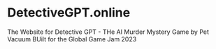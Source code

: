 # DetectiveGPT.online

The Website for Detective GPT - THe AI Murder Mystery Game by Pet Vacuum
BUilt for the Global Game Jam 2023
